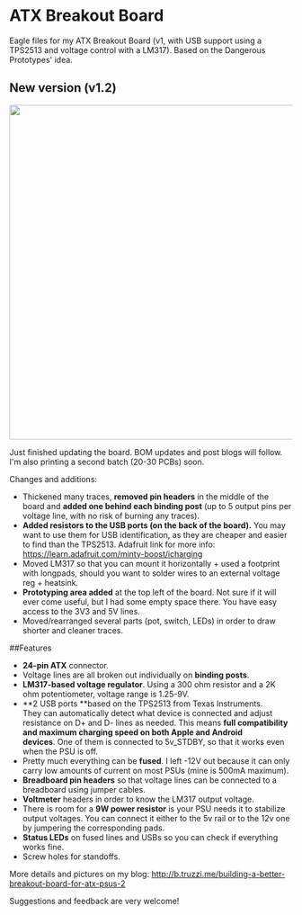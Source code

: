ATX Breakout Board
=================

Eagle files for my ATX Breakout Board (v1, with USB support using a TPS2513 and voltage control with a LM317). Based on the Dangerous Prototypes' idea.

## New version (v1.2) ##

<p align="center">
  <a href="image.png"><img src="https://github.com/ftruzzi/ATX-Breakout-Mini/blob/master/image.png" align="center" height="595"   width="609" ></a>
</p>

Just finished updating the board. BOM updates and post blogs will follow. I'm also printing a second batch (20-30 PCBs) soon.

Changes and additions:

*   Thickened many traces, **removed pin headers** in the middle of the board and **added one behind each binding post** (up to 5 output pins per voltage line, with no risk of burning any traces).
*   **Added resistors to the USB ports (on the back of the board).** You may want to use them for USB identification, as they are cheaper and easier to find than the TPS2513. Adafruit link for more info: https://learn.adafruit.com/minty-boost/icharging
*   Moved LM317 so that you can mount it horizontally + used a footprint with longpads, should you want to solder wires to an external voltage reg + heatsink.
*   **Prototyping area added** at the top left of the board. Not sure if it will ever come useful, but I had some empty space there. You have easy access to the 3V3 and 5V lines.
*   Moved/rearranged several parts (pot, switch, LEDs) in order to draw shorter and cleaner traces.


##Features

*   **24-pin ATX** connector.
*   Voltage lines are all broken out individually on **binding posts**.
*   **LM317-based voltage regulator**. Using a 300 ohm resistor and a 2K ohm potentiometer, voltage range is 1.25-9V.
*   **2 USB ports **based on the TPS2513 from Texas Instruments. They can automatically detect what device is connected and adjust resistance on D+ and D- lines as needed. This means **full compatibility and maximum charging speed on both Apple and Android devices**. One of them is connected to 5v_STDBY, so that it works even when the PSU is off.
*   Pretty much everything can be **fused**. I left -12V out because it can only carry low amounts of current on most PSUs (mine is 500mA maximum).
*   **Breadboard pin headers** so that voltage lines can be connected to a breadboard using jumper cables.
*   **Voltmeter** headers in order to know the LM317 output voltage.
*   There is room for a **9W power resistor** is your PSU needs it to stabilize output voltages. You can connect it either to the 5v rail or to the 12v one by jumpering the corresponding pads.
*   **Status LEDs** on fused lines and USBs so you can check if everything works fine.
*   Screw holes for standoffs.


More details and pictures on my blog: http://b.truzzi.me/building-a-better-breakout-board-for-atx-psus-2

Suggestions and feedback are very welcome!
